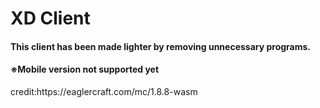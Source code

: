 <!DOCTYPE html>
<h1>XD Client</h1>
<h4>This client has been made lighter 
  by removing unnecessary programs.</h4>
<h4>※Mobile version not supported yet</h4>
<h7>credit:https://eaglercraft.com/mc/1.8.8-wasm</h7>
